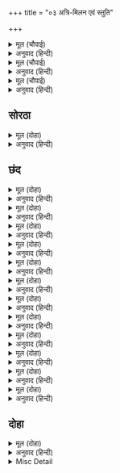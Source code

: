 +++
title = "०३ अत्रि-मिलन एवं स्तुति"

+++


<details><summary>मूल (चौपाई)</summary>

सकल मुनिन्ह सन बिदा कराई।  
सीता सहित चले द्वौ भाई॥  
अत्रि के आश्रम जब प्रभु गयऊ।  
सुनत महामुनि हरषित भयऊ॥
</details>

<details><summary>अनुवाद (हिन्दी)</summary>

[इसलिये] सब मुनियोंसे विदा लेकर सीताजीसहित दोनों भाई चले! जब प्रभु अत्रिजीके आश्रममें गये, तो उनका आगमन सुनते ही महामुनि हर्षित हो गये॥ २॥
</details>

<details><summary>मूल (चौपाई)</summary>

पुलकित गात अत्रि उठि धाए।  
देखि रामु आतुर चलि आए॥  
करत दंडवत मुनि उर लाए।  
प्रेम बारि द्वौ जन अन्हवाए॥
</details>

<details><summary>अनुवाद (हिन्दी)</summary>

शरीर पुलकित हो गया, अत्रिजी उठकर दौड़े। उन्हें दौड़े आते देखकर श्रीरामजी और भी शीघ्रतासे चले आये। दण्डवत् करते हुए ही श्रीरामजीको [उठाकर] मुनिने हृदयसे लगा लिया और प्रेमाश्रुओंके जलसे दोनों जनोंको (दोनों भाइयोंको) नहला दिया॥ ३॥
</details>

<details><summary>मूल (चौपाई)</summary>

देखि राम छबि नयन जुड़ाने।  
सादर निज आश्रम तब आने॥  
करि पूजा कहि बचन सुहाए।  
दिए मूल फल प्रभु मन भाए॥
</details>

<details><summary>अनुवाद (हिन्दी)</summary>

श्रीरामजीकी छबि देखकर मुनिके नेत्र शीतल हो गये। तब वे उनको आदरपूर्वक अपने आश्रममें ले आये। पूजन करके सुन्दर वचन कहकर मुनिने मूल और फल दिये, जो प्रभुके मनको बहुत रुचे॥ ४॥
</details>

## सोरठा


<details><summary>मूल (दोहा)</summary>

प्रभु आसन आसीन भरि लोचन सोभा निरखि।  
मुनिबर परम प्रबीन जोरि पानि अस्तुति करत॥ ३॥
</details>

<details><summary>अनुवाद (हिन्दी)</summary>

प्रभु आसनपर विराजमान हैं। नेत्र भरकर उनकी शोभा देखकर परम प्रवीण मुनिश्रेष्ठ हाथ जोड़कर स्तुति करने लगे—॥ ३॥
</details>

## छंद


<details><summary>मूल (दोहा)</summary>

नमामि भक्त वत्सलं।  
कृपालु शील कोमलं।  
भजामि ते पदांबुजं।  
अकामिनां स्वधामदं॥ १॥
</details>

<details><summary>अनुवाद (हिन्दी)</summary>

हे भक्तवत्सल! हे कृपालु! हे कोमल स्वभाववाले! मैं आपको नमस्कार करता हूँ। निष्काम पुरुषोंको अपना परमधाम देनेवाले आपके चरणकमलोंको मैं भजता हूँ॥ १॥
</details>

<details><summary>मूल (दोहा)</summary>

निकाम श्याम सुंदरं।  
भवांबुनाथ मंदरं।  
प्रफुल्ल कंज लोचनं।  
मदादि दोष मोचनं॥ २॥
</details>

<details><summary>अनुवाद (हिन्दी)</summary>

आप नितान्त सुन्दर श्याम, संसार [आवागमन] रूपी समुद्रको मथनेके लिये मन्दराचलरूप, फूले हुए कमलके समान नेत्रोंवाले और मद आदि दोषोंसे छुड़ानेवाले हैं॥ २॥
</details>

<details><summary>मूल (दोहा)</summary>

प्रलंब बाहु विक्रमं।  
प्रभोऽप्रमेय वैभवं।  
निषंग चाप सायकं।  
धरं त्रिलोक नायकं॥ ३॥
</details>

<details><summary>अनुवाद (हिन्दी)</summary>

हे प्रभो! आपकी लंबी भुजाओंका पराक्रम और आपका ऐश्वर्य अप्रमेय (बुद्धिके परे अथवा असीम) है। आप तरकस और धनुष-बाण धारण करनेवाले तीनों लोकोंके स्वामी,॥ ३॥
</details>

<details><summary>मूल (दोहा)</summary>

दिनेश वंश मंडनं।  
महेश चाप खंडनं।  
मुनींद्र संत रंजनं।  
सुरारि वृंद भंजनं॥ ४॥
</details>

<details><summary>अनुवाद (हिन्दी)</summary>

सूर्यवंशके भूषण, महादेवजीके धनुषको तोड़नेवाले, मुनिराजों और संतोंको आनन्द देनेवाले तथा देवताओंके शत्रु असुरोंके समूहका नाश करनेवाले हैं॥ ४॥
</details>

<details><summary>मूल (दोहा)</summary>

मनोज वैरि वंदितं।  
अजादि देव सेवितं।  
विशुद्ध बोध विग्रहं।  
समस्त दूषणापहं॥५॥
</details>

<details><summary>अनुवाद (हिन्दी)</summary>

आप कामदेवके शत्रु महादेवजीके द्वारा वन्दित, ब्रह्मा आदि देवताओंसे सेवित, विशुद्ध ज्ञानमय विग्रह और समस्त दोषोंको नष्ट करनेवाले हैं॥ ५॥
</details>

<details><summary>मूल (दोहा)</summary>

नमामि इंदिरा पतिं।  
सुखाकरं सतां गतिं।  
भजे सशक्ति सानुजं।  
शची पति प्रियानुजं॥ ६॥
</details>

<details><summary>अनुवाद (हिन्दी)</summary>

हे लक्ष्मीपते! हे सुखोंकी खान और सत्पुरुषोंकी एकमात्र गति! मैं आपको नमस्कार करता हूँ। हे शचीपति (इन्द्र) के प्रिय छोटे भाई (वामनजी)! स्वरूपा-शक्ति श्रीसीताजी और छोटे भाई लक्ष्मणजीसहित आपको मैं भजता हूँ॥ ६॥
</details>

<details><summary>मूल (दोहा)</summary>

त्वदंघ्रि मूल ये नराः।  
भजंति हीन मत्सराः।  
पतंति नो भवार्णवे।  
वितर्क वीचि संकुले॥ ७॥
</details>

<details><summary>अनुवाद (हिन्दी)</summary>

जो मनुष्य मत्सर (डाह) रहित होकर आपके चरणकमलोंका सेवन करते हैं, वे तर्क-वितर्क (अनेक प्रकारके सन्देह) रूपी तरङ्गोंसे पूर्ण संसाररूपी समुद्रमें नहीं गिरते (आवागमनके चक्करमें नहीं पड़ते)॥ ७॥
</details>

<details><summary>मूल (दोहा)</summary>

विविक्त वासिनः सदा।  
भजंति मुक्तये मुदा।  
निरस्य इंद्रियादिकं।  
प्रयांति ते गतिं स्वकं॥ ८॥
</details>

<details><summary>अनुवाद (हिन्दी)</summary>

जो एकान्तवासी पुरुष मुक्तिके लिये, इन्द्रियादिका निग्रह करके (उन्हें विषयोंसे हटाकर) प्रसन्नतापूर्वक आपको भजते हैं, वे स्वकीय गतिको (अपने स्वरूपको) प्राप्त होते हैं॥ ८॥
</details>

<details><summary>मूल (दोहा)</summary>

तमेकमद्भुतं  प्रभुं।  
निरीहमीश्वरं विभुं।  
जगद्गुरुं च  शाश्वतं।  
तुरीयमेव केवलं॥ ९॥
</details>

<details><summary>अनुवाद (हिन्दी)</summary>

उन (आप) को जो एक (अद्वितीय), अद्भुत (मायिक जगत् से विलक्षण), प्रभु (सर्वसमर्थ), इच्छारहित, ईश्वर (सबके स्वामी), व्यापक, जगद्गुरु, सनातन (नित्य), तुरीय (तीनों गुणोंसे सर्वथा परे) और केवल (अपने स्वरूपमें स्थित) हैं॥ ९॥
</details>

<details><summary>मूल (दोहा)</summary>

भजामि भाव वल्लभं।  
कुयोगिनां सुदुर्लभं।  
स्वभक्त कल्प पादपं।  
समं सुसेव्यमन्वहं॥ १०॥
</details>

<details><summary>अनुवाद (हिन्दी)</summary>

[तथा] जो भावप्रिय, कुयोगियों (विषयी पुरुषों)के लिये अत्यन्त दुर्लभ, अपने भक्तोंके लिये कल्पवृक्ष (अर्थात् उनकी समस्त कामनाओंको पूर्ण करनेवाले), सम (पक्षपातरहित) और सदा सुखपूर्वक सेवन करनेयोग्य हैं; मैं निरन्तर भजता हूँ॥ १०॥
</details>

<details><summary>मूल (दोहा)</summary>

अनूप रूप भूपतिं।  
नतोऽहमुर्विजा पतिं।  
प्रसीद मे नमामि ते।  
पदाब्ज भक्ति देहि मे॥ ११॥
</details>

<details><summary>अनुवाद (हिन्दी)</summary>

हे अनुपम सुन्दर! हे पृथ्वीपति! हे जानकीनाथ! मैं आपको प्रणाम करता हूँ। मुझपर प्रसन्न होइये, मैं आपको नमस्कार करता हूँ। मुझे अपने चरणकमलोंकी भक्ति दीजिये॥ ११॥
</details>

<details><summary>मूल (दोहा)</summary>

पठंति ये स्तवं इदं।  
नरादरेण ते पदं।  
व्रजंति नात्र संशयं।  
त्वदीय भक्ति संयुताः॥ १२॥
</details>

<details><summary>अनुवाद (हिन्दी)</summary>

जो मनुष्य इस स्तुतिको आदरपूर्वक पढ़ते हैं, वे आपकी भक्तिसे युक्त होकर आपके परमपदको प्राप्त होते हैं, इसमें सन्देह नहीं॥ १२॥
</details>

## दोहा


<details><summary>मूल (दोहा)</summary>

बिनती करि मुनि नाइ सिरु कह कर जोरि बहोरि।  
चरन सरोरुह नाथ जनि कबहुँ तजै मति मोरि॥ ४॥
</details>

<details><summary>अनुवाद (हिन्दी)</summary>

मुनिने [इस प्रकार] विनती करके और फिर सिर नवाकर, हाथ जोड़कर कहा—हे नाथ! मेरी बुद्धि आपके चरणकमलोंको कभी न छोड़े॥ ४॥
</details>

<details><summary>Misc Detail</summary>


</details>
